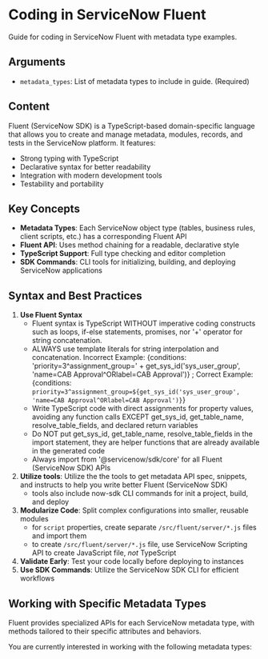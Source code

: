 # Coding in ServiceNow Fluent

Guide for coding in ServiceNow Fluent with metadata type examples.

## Arguments

- `metadata_types`: List of metadata types to include in guide. (Required)

## Content

Fluent (ServiceNow SDK) is a TypeScript-based domain-specific language that allows you to create and manage metadata, modules, records, and tests in the ServiceNow platform. It features:

- Strong typing with TypeScript
- Declarative syntax for better readability
- Integration with modern development tools
- Testability and portability

## Key Concepts

- **Metadata Types**: Each ServiceNow object type (tables, business rules, client scripts, etc.) has a corresponding Fluent API
- **Fluent API**: Uses method chaining for a readable, declarative style
- **TypeScript Support**: Full type checking and editor completion
- **SDK Commands**: CLI tools for initializing, building, and deploying ServiceNow applications

## Syntax and Best Practices

1. **Use Fluent Syntax**
    - Fluent syntax is TypeScript WITHOUT imperative coding constructs such as loops, if-else statements, promises, nor '+' operator for string  concatenation.
    - ALWAYS use template literals for string interpolation and concatenation. Incorrect Example: {conditions: 'priority=3^assignment_group=' + get_sys_id('sys_user_group', 'name=CAB Approval^ORlabel=CAB Approval')} ; Correct Example: {conditions: `priority=3^assignment_group=${get_sys_id('sys_user_group', 'name=CAB Approval^ORlabel=CAB Approval')}`}
    - Write TypeScript code with direct assignments for property values, avoiding any function calls EXCEPT get_sys_id, get_table_name, resolve_table_fields, and declared return variables
    - Do NOT put get_sys_id, get_table_name, resolve_table_fields in the import statement, they are helper functions that are already available in the generated code
    - Always import from '@servicenow/sdk/core' for all Fluent (ServiceNow SDK) APIs
2. **Utilize tools**: Utilize the the tools to get metadata API spec, snippets, and instructs to help you write better Fluent (ServiceNow SDK)
   - tools also include now-sdk CLI commands for init a project, build, and deploy
3. **Modularize Code**: Split complex configurations into smaller, reusable modules
   - for `script` properties, create separate `/src/fluent/server/*.js` files and import them
   - to create `/src/fluent/server/*.js` file, use ServiceNow Scripting API to create JavaScript file, *not* TypeScript
4. **Validate Early**: Test your code locally before deploying to instances
5. **Use SDK Commands**: Utilize the ServiceNow SDK CLI for efficient workflows

## Working with Specific Metadata Types

Fluent provides specialized APIs for each ServiceNow metadata type, with methods tailored to their specific attributes and behaviors.

You are currently interested in working with the following metadata types:

